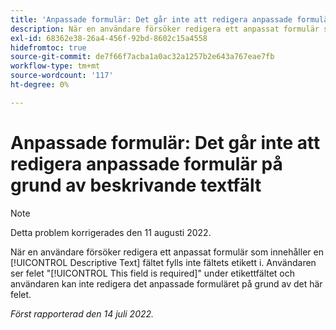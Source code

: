 ```yaml
---
title: 'Anpassade formulär: Det går inte att redigera anpassade formulär på grund av fältet för beskrivande text'
description: När en användare försöker redigera ett anpassat formulär som innehåller ett beskrivande textfält, visas fältets [!UICONTROL label] fylls inte i. Användaren ser felet Det här fältet är obligatoriskt under etikettfältet och användaren kan inte redigera det anpassade formuläret på grund av det här felet.
exl-id: 68362e38-26a4-456f-92bd-8602c15a4558
hidefromtoc: true
source-git-commit: de7f66f7acba1a0ac32a1257b2e643a767eae7fb
workflow-type: tm+mt
source-wordcount: '117'
ht-degree: 0%

---
```


# Anpassade formulär: Det går inte att redigera anpassade formulär på grund av beskrivande textfält

>[!NOTE]
>
> Detta problem korrigerades den 11 augusti 2022.

När en användare försöker redigera ett anpassat formulär som innehåller en [!UICONTROL Descriptive Text] fältet fylls inte fältets etikett i. Användaren ser felet &quot;[!UICONTROL This field is required]&quot; under etikettfältet och användaren kan inte redigera det anpassade formuläret på grund av det här felet.

_Först rapporterad den 14 juli 2022._
